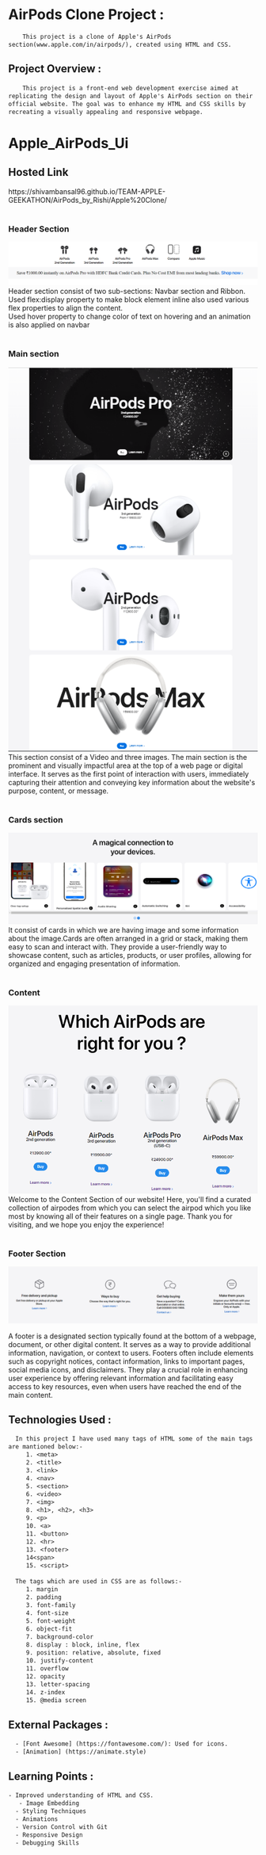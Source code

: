 
# AirPods Clone Project :
		This project is a clone of Apple's AirPods section(www.apple.com/in/airpods/), created using HTML and CSS.

## Project Overview :
		This project is a front-end web development exercise aimed at replicating the design and layout of Apple's AirPods section on their official website. The goal was to enhance my HTML and CSS skills by recreating a visually appealing and responsive webpage.

# Apple_AirPods_Ui
<h2>Hosted Link</h2>
https://shivambansal96.github.io/TEAM-APPLE-GEEKATHON/AirPods_by_Rishi/Apple%20Clone/

<br>
<br>

<h3>Header Section</h3>
<img src="./Asset/Navbar.PNG">
<br>
   Header section consist of two sub-sections: Navbar section and Ribbon. Used flex:display property to make block element inline also used various flex properties to align the content.
<br>
   Used hover property to change color of text on hovering and an animation is also applied on navbar
<br>
<br>

<h3>Main section</h3>

<img src="./Asset/Main.PNG">
<br> 
   This section consist of a Video and three images. The main section is the prominent and visually impactful area at the top of a web page or digital interface. It serves as the first point of interaction with users, immediately capturing their attention and conveying key information about the website's purpose, content, or message. 
<br>
<br>

<h3>Cards section</h3>

<img src="./Asset/Cards.PNG">
<br>
   It consist of cards in which we are having image and some information about the image.Cards are often arranged in a grid or stack, making them easy to scan and interact with. They provide a user-friendly way to showcase content, such as articles, products, or user profiles, allowing for organized and engaging presentation of information.
<br>
<br>

<h3> Content </h3>

<img src="./Asset/Grid.PNG">
<br>
   Welcome to the Content Section of our website! Here, you'll find a curated collection of airpodes from which you can select the airpod which you like most by knowing all of their features on a single page. 
   Thank you for visiting, and we hope you enjoy the experience!
<br>
<br>

<h3> Footer Section</h3>

<img src="./Asset/Footer.PNG">
<br>

   A footer is a designated section typically found at the bottom of a webpage, document, or other digital content. It serves as a way to provide additional information, navigation, or context to users. Footers often include elements such as copyright notices, contact information, links to important pages, social media icons, and disclaimers. They play a crucial role in enhancing user experience by offering relevant information and facilitating easy access to key resources, even when users have reached the end of the main content.

## Technologies Used :
      In this project I have used many tags of HTML some of the main tags are mantioned below:- 
         1. <meta>
         2. <title>
         3. <link> 
         4. <nav>
         5. <section> 
         6. <video>
         7. <img>
         8. <h1>, <h2>, <h3>
         9. <p>
         10. <a>
         11. <button>
         12. <hr>
         13. <footer>
         14<span>
         15. <script>

      The tags which are used in CSS are as follows:-
         1. margin
         2. padding
         3. font-family
         4. font-size
         5. font-weight
         6. object-fit
         7. background-color
         8. display : block, inline, flex
         9. position: relative, absolute, fixed
         10. justify-content
         11. overflow
         12. opacity
         13. letter-spacing
         14. z-index
         15. @media screen	

## External Packages :
      - [Font Awesome] (https://fontawesome.com/): Used for icons.
      - [Animation] (https://animate.style)

## Learning Points :
   	- Improved understanding of HTML and CSS.
	   - Image Embedding
      - Styling Techniques
      - Animations
      - Version Control with Git
      - Responsive Design
      - Debugging Skills
      